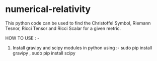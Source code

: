 # numerical-relativity

This python code can be used to find the Christoffel Symbol, Riemann Tesnor, Ricci Tensor and Ricci Scalar for a given metric. 

HOW TO USE : -

1. Install gravipy and scipy modules in python using :- sudo pip install gravipy , sudo pip install scipy
